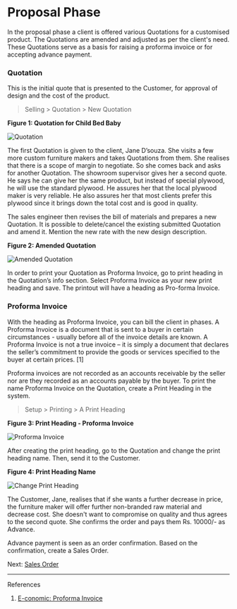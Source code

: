 # Proposal Phase

<p class="lead"> In the proposal phase a client is offered various Quotations for a customised product. The Quotations are amended and adjusted as per the client's need. These Quotations serve as a basis for raising a proforma invoice or for accepting advance payment. </p>

### Quotation

This is the initial quote that is presented to the Customer, for approval of design and the cost of the product.

> Selling > Quotation > New Quotation

__Figure 1: Quotation for Child Bed Baby__

![Quotation](/assets/erpnext_org/images/erpnext/e-t-o-quotation-1-childbed.png)

The first Quotation is given to the client, Jane D’souza. She visits a few more custom furniture makers and takes Quotations from them. She realises that there is a scope of margin to negotiate. So she comes back and asks for another Quotation. The showroom supervisor gives her a second quote. He says he can give her the same product, but instead of special plywood, he will use the standard plywood. He assures her that the local plywood maker is very reliable. He also assures her that most clients prefer this plywood since it brings down the total cost and is good in quality.

The sales engineer then revises the bill of materials and prepares a new Quotation. It is possible to delete/cancel the existing submitted Quotation and amend it. Mention the new rate with the new design description.

__Figure 2: Amended Quotation__

![Amended Quotation](/assets/erpnext_org/images/erpnext/e-t-o-quotation-amend-childbed.png)

In order to print your Quotation as Proforma Invoice, go to print heading in the Quotation’s info section. Select Proforma Invoice as your new print heading and save. The printout will have a heading as Pro-forma Invoice.

### Proforma Invoice

With the heading as Proforma Invoice, you can bill the client in phases. A Proforma Invoice is a document that is sent to a buyer in certain circumstances - usually before all of the invoice details are known. A Proforma Invoice is not a true invoice – it is simply a document that declares the seller’s commitment to provide the goods or services specified to the buyer at certain prices. [1] 

Proforma invoices are not recorded as an accounts receivable by the seller nor are they recorded as an accounts payable by the buyer. To print the name Proforma Invoice on the Quotation, create a Print Heading in the system.

> Setup > Printing > A Print Heading


__Figure 3: Print Heading - Proforma Invoice__

![Proforma Invoice](/assets/erpnext_org/images/erpnext/e-t-o-proforma-invoice-childbed.png)

After creating the print heading, go to the Quotation and change the print heading name. Then, send it to the Customer.

__Figure 4: Print Heading Name__

![Change Print Heading](/assets/erpnext_org/images/erpnext/e-t-o-print-heading-childbed.png)

The Customer, Jane, realises that if she wants a further decrease in price, the furniture maker will offer further non-branded raw material and decrease cost. She doesn't want to compromise on quality and thus agrees to the second quote. She confirms the order and pays them Rs. 10000/- as Advance. 

Advance payment is seen as an order confirmation. Based on the confirmation, create a Sales Order.



Next: [Sales Order](/guide-books/engineer-to-order/sales-order)


---


References

1. [E-conomic: Proforma Invoice](http://www.e-conomic.co.uk/accountingsystem/glossary/proforma-invoice)